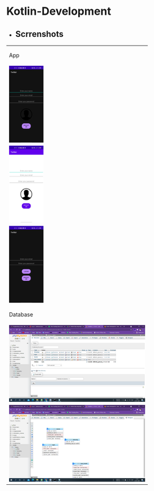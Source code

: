 # Kotlin-Development

<ul><li><h2>Scrrenshots</h2></li></ul>
<table style="width:100%">
<tr>
<td><p>App</p></td>
</tr>
<tr>
<td><img src = "https://github.com/sameer2506/Kotlin-Development/blob/14.TwitterWebService/img/image1.jpeg" height= "200px" ></td>
</tr>
<tr>
<td><img src = "https://github.com/sameer2506/Kotlin-Development/blob/14.TwitterWebService/img/image2.jpeg" height= "200px" ></td>
</tr>
<tr>
<td><img src = "https://github.com/sameer2506/Kotlin-Development/blob/14.TwitterWebService/img/image3.jpeg" height= "200px" ></td>
</tr>
<tr>
<td><p>Database</p>
</tr>
<tr>
<td><img src = "https://github.com/sameer2506/Kotlin-Development/blob/14.TwitterWebService/img/image4.png" height= "200px" ></td>
</tr>
<tr>
<td><img src = "https://github.com/sameer2506/Kotlin-Development/blob/14.TwitterWebService/img/image5.png" height= "200px" ></td>
</tr>
</table>
